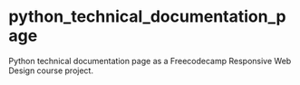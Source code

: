 # python_technical_documentation_page
Python technical documentation page as a Freecodecamp Responsive Web Design course project.
